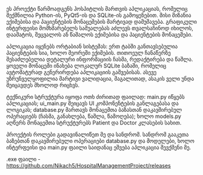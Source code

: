   ეს პროექტი წარმოადგენს ჰოსპიტლის მართვის აპლიკაციას, რომელიც შექმნილია Python-ის, PyQt5-ის და SQLite-ის გამოყენებით. მისი მიზანია ექიმებისა და პაციენტების მონაცემების მარტივად დამუშავება. გრაფიკული ინტერფეისი მომხმარებელს საშუალებას აძლევს თვალსაჩინოდ იხილოს, დაამატოს, შეცვალოს ან წაშალოს ექიმებისა და პაციენტების მონაცემები.

  აპლიკაცია იყენებს ორტაბიან სისტემას: ერთ ტაბში განთავსებულია პაციენტების სია, ხოლო მეორეში ექიმების. თითოეულ ჩანაწერზე შესაძლებელია დეტალური ინფორმაციის ჩასმა, რედაქტირება და წაშლა. ყოველი მონაცემი ინახება ლოკალურ SQLite ბაზაში, რომელიც ავტომატურად გენერირდება აპლიკაციის გაშვებისას. ასევე უზრუნველყოფილია მარტივი ვალიდაცია, მაგალითად, ასაკის ველი უნდა შეიცავდეს მხოლოდ რიცხვს.

ტექნიკური სტრუქტურა იყოფა ოთხ ძირითად ფაილად: main.py იწყებს აპლიკაციას; ui_main.py შეიცავს UI კომპონენტების განლაგებასა და ლოგიკას; database.py მართავს მონაცემთა ბაზასთან დაკავშირებულ ოპერაციებს (ჩასმა, განახლება, წაშლა, წამოღება); ხოლო models.py აღწერს მონაცემთა სტრუქტურებს Patient და Doctor კლასების სახით. 

პროექტის როლები გადავინალიწეთ მე და სანდრომ. სანდრომ გააკეთა ბაზებთან დაკავშირებული ოპერაციები database.py და მოდელები, ხოლო ინტერფეისი და main.py ფაილი საიდანაც ეშვება აპლიკაცია შევქმენი მე.

.exe ფაილი - https://github.com/Nikach5/HospitalManagementProject/releases
